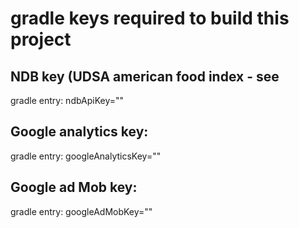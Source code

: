 # gradle keys required to build this project
## NDB key (UDSA american food index - see 
gradle entry:
ndbApiKey="<your ndb api key here>"
## Google analytics key:
gradle entry:
googleAnalyticsKey="<your google analytics key here>"
## Google ad Mob key:
gradle entry:
googleAdMobKey="<your google ad mob key here>"
